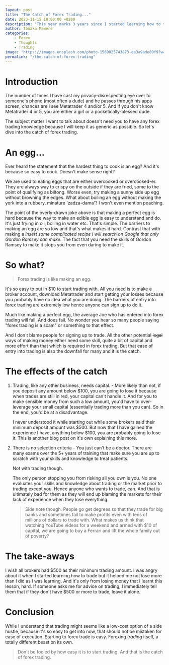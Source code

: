 ```yaml
---
layout: post
title: "The Catch of Forex Trading..."
date: 2023-11-15 18:00:00 +0200
description: "This year marks 3 years since I started learning how to trade... Here's something I learnt"
author: Tanaka Mawere
categories: 
    - Forex 
    - Thoughts
    - Trading
image: "https://images.unsplash.com/photo-1569025743873-ea3a9ade89f9?w=500&auto=format&fit=crop&q=60&ixlib=rb-4.0.3&ixid=M3wxMjA3fDB8MHxzZWFyY2h8Nnx8Zm9yZXglMjB0cmFkaW5nfGVufDB8fDB8fHww"
permalink: "/the-catch-of-forex-trading"
---
```


# Introduction

The number of times I have cast my privacy-disrespecting eye over to someone's phone (most often a dude) and he passes through his apps screen, chances are I see Metatrader 4 and/or 5. And if you don't know Metatrader 4 or 5, you are either a girl or a pocketically-blessed dude. 

The subject matter I want to talk about doesn't need you to have any forex trading knowledge because I will keep it as generic as possible. So let's dive into the catch of forex trading.

# An egg...

Ever heard the statement that the hardest thing to cook is an egg? And it's because so easy to cook. Doesn't make sense right? 

We are used to eating eggs that are either overcooked or overcooked-er. They are always way to crispy on the outside if they are fried, some to the point of qualifying as biltong. Worse even, try making a sunny side up egg without browning the edges. What about boiling an egg without making the york into a rubbery, minature 'zadza-dama'? I won't even mention poaching. 

The point of the overly-drawn joke above is that making a perfect egg is hard because the way to make an edible egg is easy to understand and do. It's just frying in oil, boiling in water etc. That's simple. The barriers to making an egg are so low and that's what makes it hard. Contrast that with making a *insert some complicated recipe I will search on Google that only Gordon Ramsey can make*. The fact that you need the skills of Gordon Ramsey to make it stops you from even daring to make it. 

# So what?

> Forex trading is like making an egg. 

It's so easy to put in $10 to start trading with. All you need is to make a broker account, download Metatrader and start getting your losses because you probably have no idea what you are doing. The barriers of entry into forex trading are extremely low hence anyone can sign up to do it. 

Much like making a perfect egg, the average Joe who has entered into forex trading will fail. And does fail. No wonder you hear so many people saying "forex trading is a scam" or something to that effect. 

And I don't blame people for signing up to trade. All the other potential ~~legal~~ ways of making money either need some skill, quite a bit of capital and more effort than that which is required in forex trading. 
But that ease of entry into trading is also the downfall for many and it is the catch.

# The effects of the catch

1. Trading, like any other business, needs capital. - More likely than not, if you deposit any amount below $100, you are going to lose it because when trades are still in red, your capital can't handle it. And for you to make sensible money from such a low amount, you'd have to over-leverage your small capital (essentially trading more than you can). So in the end, you'd be at a disadvantage. 

    I never understood it while starting out while some brokers said their minimum deposit amount was $500. But now that I have gained the experience I have, anything below $100, you are probably going to lose it. This is another blog post on it's own explaining this more.

2. There is no selection criteria - You just can't be a doctor. There are many exams over the 5+ years of training that make sure you are up to scratch with your skills and knowledge to treat patients. 

    Not with trading though.

    The only person stopping you from risking all you own is you. No one evaluates your skills and knowledge about trading or the market prior to trading except you. Hence anyone who wants to trade, can. And that is ultimately bad for them as they will end up blaming the markets for their lack of experience when they lose everything. 

    > Side note though. People go get degrees so that they trade for big banks and sometimes fail to make profits even with tens of millions of dollars to trade with. What makes us think that watching YouTube videos for a weekend and armed with $10 of capital, we are going to buy a Ferrari and lift the whole family out of poverty?

# The take-aways

I wish all brokers had $500 as their minimum trading amount. I was angry about it when I started learning how to trade but it helped me not lose more than I did as I was learning. And it's only from losing money that I learnt this lesson, hard. If someone asks me for advice on trading, I immediately tell them that if they don't have $500 or more to trade, leave it alone. 

# Conclusion

While I understand that trading might seems like a low-cost option of a side hustle, because it's so easy to get into now, that should not be mistaken for ease of execution. Starting to forex trade is easy. Forexing *trading* itself, a totally different beast on its own. 

> Don't be fooled by how easy it is to start trading. And that is the catch of forex trading.

